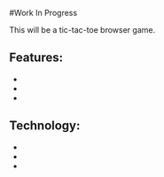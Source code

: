 #Work In Progress

This will be a tic-tac-toe browser game.

Features:
  -
  -
  -
  -

Technology:
  -
  -
  -
  -
